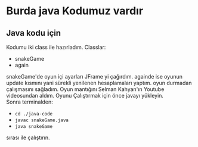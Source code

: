 <h1>Burda java Kodumuz vardır</h1>
<div>
	<h2>Java kodu için</h2>
	<p>
		Kodumu iki class ile hazırladım. Classlar: 
		<ul>	
			<li>snakeGame</li>
			<li>again</li>
		</ul>
	 	snakeGame'de oyun içi ayarları JFrame yi çağırdım.
		againde ise oyunun update kısmını yani sürekli yenilenen hesaplamaları yaptım. oyun durmadan çalışmasını sağladım.
		Oyun mantığını Selman Kahyan'ın  Youtube videosundan aldım.
		Oyunu Çalıştırmak için önce  javayı yükleyin.<br>
		Sonra terminalden:
		<ul>
			<li>
				<code>cd ./java-code</code> 
			</li>
			<li>
				<code>javac snakeGame.java</code>
			</li>
			<li>	
				<code>java snakeGame</code>
			</li>
		</ul>
		sırası ile çalıştırın.	
	</p>
</div>